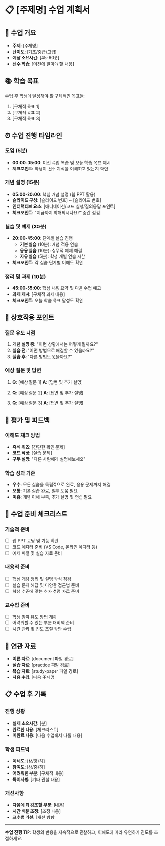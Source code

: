 # 📋 [주제명] 수업 계획서

## 🎯 수업 개요
- **주제**: [주제명]
- **난이도**: [기초/중급/고급]
- **예상 소요시간**: [45-60분]
- **선수 학습**: [이전에 알아야 할 내용]

## 📚 학습 목표
수업 후 학생이 달성해야 할 구체적인 목표들:
1. [구체적 목표 1]
2. [구체적 목표 2]
3. [구체적 목표 3]

## ⏰ 수업 진행 타임라인

### 도입 (5분)
- **00:00-05:00**: 이전 수업 복습 및 오늘 학습 목표 제시
- **체크포인트**: 학생이 선수 지식을 이해하고 있는지 확인

### 개념 설명 (15분)
- **05:00-20:00**: 핵심 개념 설명 (웹 PPT 활용)
- **슬라이드 구성**: [슬라이드 번호] ~ [슬라이드 번호]
- **인터랙티브 요소**: [애니메이션/코드 실행/질의응답 포인트]
- **체크포인트**: "지금까지 이해되시나요?" 중간 점검

### 실습 및 예제 (25분)
- **20:00-45:00**: 단계별 실습 진행
  - **기본 실습** (10분): 개념 적용 연습
  - **응용 실습** (10분): 실무적 예제 해결
  - **자유 실습** (5분): 학생 개별 연습 시간
- **체크포인트**: 각 실습 단계별 이해도 확인

### 정리 및 과제 (10분)
- **45:00-55:00**: 핵심 내용 요약 및 다음 수업 예고
- **과제 제시**: [구체적 과제 내용]
- **체크포인트**: 오늘 학습 목표 달성도 확인

## 🎪 상호작용 포인트

### 질문 유도 시점
1. **개념 설명 중**: "이런 상황에서는 어떻게 될까요?"
2. **실습 전**: "어떤 방법으로 해결할 수 있을까요?"
3. **실습 후**: "다른 방법도 있을까요?"

### 예상 질문 및 답변
1. **Q**: [예상 질문 1]
   **A**: [답변 및 추가 설명]

2. **Q**: [예상 질문 2]
   **A**: [답변 및 추가 설명]

3. **Q**: [예상 질문 3]
   **A**: [답변 및 추가 설명]

## 📝 평가 및 피드백

### 이해도 체크 방법
- **즉석 퀴즈**: [간단한 확인 문제]
- **코드 작성**: [실습 문제]
- **구두 설명**: "다른 사람에게 설명해보세요"

### 학습 성과 기준
- **우수**: 모든 실습을 독립적으로 완료, 응용 문제까지 해결
- **보통**: 기본 실습 완료, 일부 도움 필요
- **미흡**: 개념 이해 부족, 추가 설명 및 연습 필요

## 🎯 수업 준비 체크리스트

### 기술적 준비
- [ ] 웹 PPT 로딩 및 기능 확인
- [ ] 코드 에디터 준비 (VS Code, 온라인 에디터 등)
- [ ] 예제 파일 및 실습 자료 준비

### 내용적 준비
- [ ] 핵심 개념 정리 및 설명 방식 점검
- [ ] 실습 문제 해답 및 다양한 접근법 준비
- [ ] 학생 수준에 맞는 추가 설명 자료 준비

### 교수법 준비
- [ ] 학생 참여 유도 방법 계획
- [ ] 어려워할 수 있는 부분 대비책 준비
- [ ] 시간 관리 및 진도 조절 방안 수립

## 🔗 연관 자료
- **이론 자료**: [document 파일 경로]
- **실습 자료**: [practice 파일 경로]
- **복습 자료**: [study-paper 파일 경로]
- **다음 수업**: [다음 주제명]

## 📋 수업 후 기록

### 진행 상황
- **실제 소요시간**: [분]
- **완료한 내용**: [체크리스트]
- **미완료 내용**: [다음 수업에서 다룰 내용]

### 학생 피드백
- **이해도**: [상/중/하]
- **참여도**: [상/중/하]
- **어려워한 부분**: [구체적 내용]
- **특이사항**: [기타 관찰 내용]

### 개선사항
- **다음에 더 강조할 부분**: [내용]
- **시간 배분 조정**: [조정 내용]
- **교수법 개선**: [개선 방향]

---
**수업 진행 TIP**: 학생의 반응을 지속적으로 관찰하고, 이해도에 따라 유연하게 진도를 조절하세요.